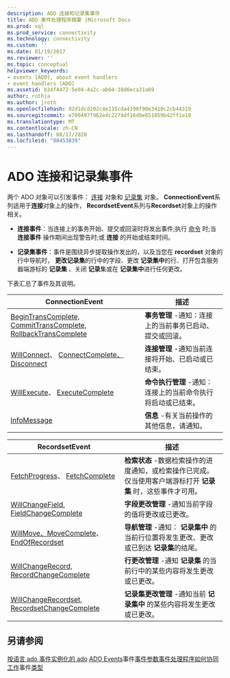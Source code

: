 ```yaml
---
description: ADO 连接和记录集事件
title: ADO 事件处理程序摘要 |Microsoft Docs
ms.prod: sql
ms.prod_service: connectivity
ms.technology: connectivity
ms.custom: ''
ms.date: 01/19/2017
ms.reviewer: ''
ms.topic: conceptual
helpviewer_keywords:
- events [ADO], about event handlers
- event handlers [ADO]
ms.assetid: b34f4472-5e04-4a2c-ab64-38d6eca31a69
author: rothja
ms.author: jroth
ms.openlocfilehash: 92d1dcd202c4e115cda4198f90e3410c2cb44319
ms.sourcegitcommit: e700497f962e4c2274df16d9e651059b42ff1a10
ms.translationtype: MT
ms.contentlocale: zh-CN
ms.lasthandoff: 08/17/2020
ms.locfileid: "88453839"
---
```

# <a name="ado-connection-and-recordset-events"></a>ADO 连接和记录集事件
两个 ADO 对象可以引发事件： [连接](../../../ado/reference/ado-api/connection-object-ado.md) 对象和 [记录集](../../../ado/reference/ado-api/recordset-object-ado.md) 对象。 **ConnectionEvent**系列适用于**连接**对象上的操作， **RecordsetEvent**系列与**Recordset**对象上的操作相关。

-   **连接事件**：当连接上的事务开始、提交或回滚时将发出事件;执行 [命令](../../../ado/reference/ado-api/command-object-ado.md) 时;当 **连接事件** 操作期间出现警告时;或 **连接** 的开始或结束时间。

-   **记录集事件**：事件是围绕异步提取操作发出的，以及当您在 **recordset** 对象的行中导航时， **更改记录集**的行中的字段、更改 **记录集中**的行、打开包含服务器端游标的 **记录集** 、关闭 **记录**集或在 **记录集中**进行任何更改。

 下表汇总了事件及其说明。

|ConnectionEvent|描述|
|---------------------|-----------------|
|[BeginTransComplete, CommitTransComplete, RollbackTransComplete](../../../ado/reference/ado-api/begintranscomplete-committranscomplete-and-rollbacktranscomplete-events-ado.md)|**事务管理** -通知：连接上的当前事务已启动、提交或回滚。|
|[WillConnect](../../../ado/reference/ado-api/willconnect-event-ado.md)、 [ConnectComplete、Disconnect](../../../ado/reference/ado-api/connectcomplete-and-disconnect-events-ado.md)|**连接管理** -通知当前连接将开始、已启动或已结束。|
|[WillExecute](../../../ado/reference/ado-api/willexecute-event-ado.md)、 [ExecuteComplete](../../../ado/reference/ado-api/executecomplete-event-ado.md)|**命令执行管理** -通知：连接上的当前命令执行将启动或已结束。|
|[InfoMessage](../../../ado/reference/ado-api/infomessage-event-ado.md)|**信息** -有关当前操作的其他信息，请通知。|

|RecordsetEvent|描述|
|--------------------|-----------------|
|[FetchProgress](../../../ado/reference/ado-api/fetchprogress-event-ado.md)、 [FetchComplete](../../../ado/reference/ado-api/fetchcomplete-event-ado.md)|**检索状态** -数据检索操作的进度通知，或检索操作已完成。 仅当使用客户端游标打开 **记录集** 时，这些事件才可用。|
|[WillChangeField, FieldChangeComplete](../../../ado/reference/ado-api/willchangefield-and-fieldchangecomplete-events-ado.md)|**字段更改管理** -通知当前字段的值将更改或已更改。|
|[WillMove、MoveComplete](../../../ado/reference/ado-api/willmove-and-movecomplete-events-ado.md)、 [EndOfRecordset](../../../ado/reference/ado-api/endofrecordset-event-ado.md)|**导航管理** -通知： **记录集中** 的当前行位置将发生更改、更改或已到达 **记录集**的结尾。|
|[WillChangeRecord, RecordChangeComplete](../../../ado/reference/ado-api/willchangerecord-and-recordchangecomplete-events-ado.md)|**行更改管理** -通知 **记录集** 的当前行中的某些内容将发生更改或已更改。|
|[WillChangeRecordset, RecordsetChangeComplete](../../../ado/reference/ado-api/willchangerecordset-and-recordsetchangecomplete-events-ado.md)|**记录集更改管理** -通知当前 **记录集中** 的某些内容将发生更改或已更改。|

## <a name="see-also"></a>另请参阅
 [按语言 ado 事件实例化的 ado](../../../ado/guide/data/ado-event-instantiation-by-language.md) [ADO Events](../../../ado/reference/ado-api/ado-events.md)事件[事件参数](../../../ado/guide/data/event-parameters.md)[事件处理程序如何协同工作](../../../ado/guide/data/how-event-handlers-work-together.md)事件[类型](../../../ado/guide/data/types-of-events.md)
